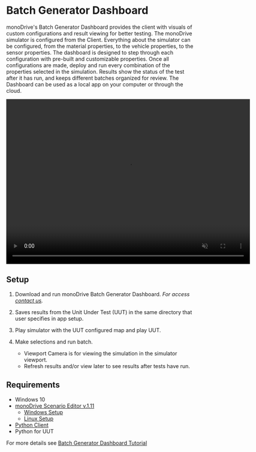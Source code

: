 # Batch Generator Dashboard

monoDrive's Batch Generator Dashboard provides the client with visuals of custom configurations and result viewing for better testing.  The monoDrive simulator is configured from the Client. Everything about the simulator can be configured, from the material properties, to the vehicle properties, to the sensor properties. The dashboard is designed to step through each configuration with pre-built and customizable properties. Once all configurations are made, deploy and run every combination of the properties selected in the simulation. Results show the status of the test after it has run, and keeps different batches organized for review. The Dashboard can be used as a local app on your computer or through the cloud.

<div class="img_container">
  <video width=650px height=440px muted controls autoplay loop>
    <source src="https://cdn.monodrive.io/cloud.mp4" type="video/mp4">
  </video>
</div>

## Setup

 1. Download and run monoDrive Batch Generator Dashboard. *For access [contact us](https://www.monodrive.io/contact).*
 
 2. Saves results from the Unit Under Test (UUT) in the same directory that user specifies in app setup. 

 3. Play simulator with the UUT configured map and play UUT.
 
 4. Make selections and run batch. 
     * Viewport Camera is for viewing the simulation in the simulator viewport.
     * Refresh results and/or view later to see results after tests have run. 

## Requirements

 - Windows 10
 - [monoDrive Scenario Editor v.1.11](https://www.monodrive.io/register)
    - [Windows Setup](../monoDrive_home/getting_started/Windows)
    - [Linux Setup](../monoDrive_home/getting_started/Linux)
 - [Python Client](../python_client/quick_start)
 - Python for UUT

 For more details see [Batch Generator Dashboard Tutorial](https://drive.google.com/open?id=1R48vL_LAP34aiDS30r5xtrevcyP3Uue2)

 <p>&nbsp;</p>